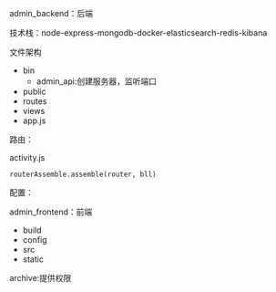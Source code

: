 admin_backend：后端

技术栈：node-express-mongodb-docker-elasticsearch-redis-kibana

文件架构

- bin
  - admin_api:创建服务器，监听端口
- public
- routes
- views
- app.js

路由：

activity.js

```
routerAssemble.assemble(router, bll)
```





配置：

admin_frontend：前端

- build
- config
- src
- static

archive:提供权限

